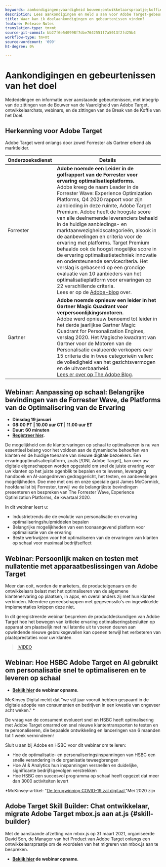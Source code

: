 ```yaml
---
keywords: aankondigingen;vaardigheid bouwen;ontwikkelaarspraatje;koffieonderbreking;gebeurtenissen;forrester;gartner;webinar
description: Lees aankondigingen en meld u aan voor Adobe Target-gebeurtenissen, waaronder Skill Builder-sessies, chats voor ontwikkelaars en productmanagers, webinars en meer.
title: Waar kan ik doelaankondigingen en gebeurtenissen vinden?
feature: Release Notes
translation-type: tm+mt
source-git-commit: bb27f6e540998f7dbe7642551f7a5013f2fd25b4
workflow-type: tm+mt
source-wordcount: '699'
ht-degree: 0%

---
```



# Aankondigingen en gebeurtenissen van het doel

Mededelingen en informatie over aanstaande gebeurtenissen, met inbegrip van de zittingen van de Bouwer van de Vaardigheid van Adobe Target, ontwikkelaarchats, webinars, en de zittingen van de Break van de Koffie van het Doel.

## Herkenning voor Adobe Target

Adobe Target werd onlangs door zowel Forrester als Gartner erkend als marktleider.

| Onderzoeksdienst | Details |
| --- | --- |
| Forrester | **Adobe noemde een Leider in de golfrapport van de Forrester voor ervaring optimalisatieplatforms.**<br> Adobe kreeg de naam Leader in de Forrester Wave: Experience Optimization Platforms, Q4 2020 rapport voor zijn aanbieding in deze ruimte, Adobe Target Premium. Adobe heeft de hoogste score van alle deelnemende leveranciers behaald in de huidige aanbiedings- en marktaanwezigheidscategorieën, alsook in de aanbevelingen en criteria voor de ervaring met platforms. Target Premium behaalde ook de hoogst mogelijke score in de ervaring optimalisatietechniek innovatie en ondersteunende servicecriteria. Het verslag is gebaseerd op een grondige evaluatie van 10 aanbieders van het optimalisatieplatform voor ervaringen op 22 verschillende criteria.<br>Lees er op de  [Adobe-blog](https://blog.adobe.com/en/2020/11/24/adobe-named-leader-in-forrester-wave-report-experience-optimization-platforms.html) over. |
| Gartner | **Adobe noemde opnieuw een leider in het Gartner Magic Quadrant voor verpersoonlijkingsmotoren.**<br> Adobe werd opnieuw benoemd tot leider in het derde jaarlijkse Gartner Magic Quadrant for Personalization Engines, verslag 2020. Het Magische kwadrant van Gartner voor de Motoren van de Personalisatie evalueerde verkopers over 15 criteria die in twee categorieën vallen: de volledigheid van het gezichtsvermogen en de uitvoerbaarheid.<br>[Lees er over op The Adobe Blog](https://theblog.adobe.com/adobe-again-named-leader-in-gartner-magic-quadrant-for-personalization-engines/). |

## Webinar: Aanpassing op schaal: Belangrijke bevindingen van de Forrester Wave, de Platforms van de Optimalisering van de Ervaring

* **Dinsdag 19 januari**
* **08:00 PT | 10.00 uur CT | 11.00 uur ET**
* **Duur: 60 minuten**
* **[Registreer hier](https://www.adobeeventsonline.com/Webinar/2021/Personalization/index.php?source=998).**

De mogelijkheid om de klantervaringen op schaal te optimaliseren is nu van essentieel belang voor het voldoen aan de dynamische behoeften van klanten en de huidige toename van nieuwe digitale bezoekers. Een ervaringoptimalisatieplatform, zoals [!DNL Adobe Target], kan over uw digitale eigenschappen worden opgesteld om snel de juiste ervaring voor uw klanten op het juiste ogenblik te bepalen en te leveren, leveraging handboek en AI-aangedreven gedraggericht, het testen, en aanbevelingen mogelijkheden. Doe mee met ons en onze speciale gast James McCormick, hoofdanalist bij Forrester, terwijl we de belangrijkste bevindingen presenteren en bespreken van The Forrester Wave, Experience Optimization Platforms, 4e kwartaal 2020.

In dit webinar leert u:

* Industrietrends die de evolutie van personalisatie en ervaring optimaliseringshulpmiddelen bepalen
* Belangrijke mogelijkheden van een toonaangevend platform voor optimalisatie van de ervaring
* Beste werkwijzen voor het optimaliseren van de ervaringen van klanten op schaal voor maximaal bedrijfseffect

## Webinar: Persoonlijk maken en testen met nullatentie met apparaatbeslissingen van Adobe Target

Meer dan ooit, worden de marketers, de producteigenaars en de ontwikkelaars belast met het optimaliseren van de algemene klantenervaring op plaatsen, in apps, en overal anders zij met hun klanten verbinden. Meerdere gereedschappen met gegevenssilo&#39;s en ingewikkelde implementaties knippen deze niet.

In dit geregistreerde webinar bespreken de productdeskundigen van Adobe Target hoe het bewegen van kritieke ervaring optimaliseringsbesluiten op apparaat om plaatselijk met nul latentie uit te voeren deuren aan opwindende nieuwe gebruiksgevallen kan openen terwijl het verbeteren van plaatsprestaties voor uw klanten.

>[!VIDEO](https://video.tv.adobe.com/v/328148)

## Webinar: Hoe HSBC Adobe Target en AI gebruikt om personalisatie snel te optimaliseren en te leveren op schaal

* **[Bekijk hier](https://seminars.adobeconnect.com/ps4ozlg7qfdy/?proto=true) de webinar opname.**

McKinsey Digital meldt dat &quot;we vijf jaar vooruit hebben gespaard in de digitale adoptie van consumenten en bedrijven in een kwestie van ongeveer acht weken.&quot; *

De vraag van de consument evolueert snel en HSBC heeft optimalisering met Adobe Target omarmd om snel nieuwe klantentransporten te testen en te personaliseren, die bepaalde ontwikkeling en lanceringen van 6 maanden tot 1 week verminderen!

Sluit u aan bij Adobe en HSBC voor dit webinar om te leren:

* Hoe de optimalisatie- en personaliseringsinspanningen van HSBC een snelle verandering in de organisatie teweegbrengen
* Hoe AI &amp; Analytics hun inspanningen versnellen en duidelijke, significante bedrijfsgevolgen verstrekken
* Hoe HSBC een succesvol programma op schaal heeft opgezet dat meer dan 3000 activiteiten levert

*McKinsey-artikel: &quot;[De terugwinning COVID-19 zal digitaal](https://www.mckinsey.com/business-functions/mckinsey-digital/our-insights/the-covid-19-recovery-will-be-digital-a-plan-for-the-first-90-days#),&quot;Mei 2020 zijn

## Adobe Target Skill Builder: Chat ontwikkelaar, migrate Adobe Target mbox.js aan at.js {#skill-builder}

Met de aanstaande afzetting van mbox.js op 31 maart 2021, organiseerde David Son, de Manager van het Product van Adobe Target onlangs een ontwikkelaarspraatje om de voordelen van het migreren van mbox.js aan te bespreken.

* **[Bekijk hier](https://seminars.adobeconnect.com/ptdo6mfo6qn6/?proto=true) de webinar opname.**
